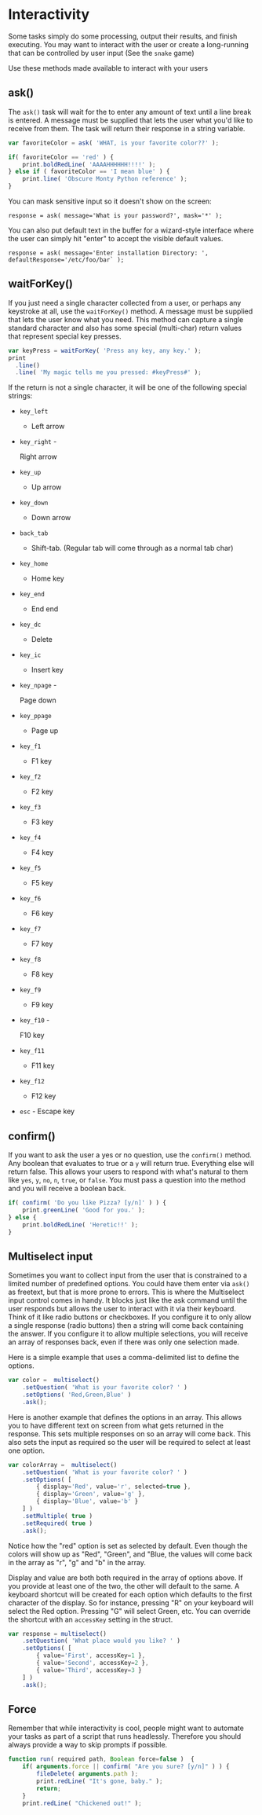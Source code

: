 # Interactivity

Some tasks simply do some processing, output their results, and finish executing. You may want to interact with the user or create a long-running that can be controlled by user input \(See the `snake` game\)

Use these methods made available to interact with your users

## ask\(\)

The `ask()` task will wait for the to enter any amount of text until a line break is entered. A message must be supplied that lets the user what you'd like to receive from them. The task will return their response in a string variable.

```javascript
var favoriteColor = ask( 'WHAT, is your favorite color??' );

if( favoriteColor == 'red' ) {
    print.boldRedLine( 'AAAAHHHHHH!!!!' );
} else if ( favoriteColor == 'I mean blue' ) {
    print.line( 'Obscure Monty Python reference' );
}
```

You can mask sensitive input so it doesn't show on the screen:

```text
response = ask( message='What is your password?', mask='*' );
```

You can also put default text in the buffer for a wizard-style interface where the user can simply hit "enter" to accept the visible default values.

```text
response = ask( message='Enter installation Directory: ', defaultResponse='/etc/foo/bar` );
```

## waitForKey\(\)

If you just need a single character collected from a user, or perhaps any keystroke at all, use the `waitForKey()` method. A message must be supplied that lets the user know what you need. This method can capture a single standard character and also has some special \(multi-char\) return values that represent special key presses.

```javascript
var keyPress = waitForKey( 'Press any key, any key.' );
print
  .line()
  .line( 'My magic tells me you pressed: #keyPress#' );
```

If the return is not a single character, it will be one of the following special strings:

* `key_left`
  * Left arrow
* `key_right` -

   Right arrow

* `key_up`
  * Up arrow
* `key_down`
  * Down arrow
* `back_tab`
  * Shift-tab.  \(Regular tab will come through as a normal tab char\)
* `key_home`
  * Home key
* `key_end`
  * End end
* `key_dc`
  * Delete
* `key_ic`
  * Insert key
* `key_npage` -

   Page down

* `key_ppage`
  * Page up
* `key_f1`
  * F1 key
* `key_f2`
  * F2 key
* `key_f3`
  * F3 key
* `key_f4`
  * F4 key
* `key_f5`
  * F5 key
* `key_f6`
  * F6 key
* `key_f7`
  * F7 key
* `key_f8`
  * F8 key
* `key_f9`
  * F9 key
* `key_f10` -

   F10 key

* `key_f11`
  * F11 key
* `key_f12`
  * F12 key
* `esc` - Escape key

## confirm\(\)

If you want to ask the user a yes or no question, use the `confirm()` method. Any boolean that evaluates to true or a `y` will return true. Everything else will return false. This allows your users to respond with what's natural to them like `yes`, `y`, `no`, `n`, `true`, or `false`. You must pass a question into the method and you will receive a boolean back.

```javascript
if( confirm( 'Do you like Pizza? [y/n]' ) ) {
    print.greenLine( 'Good for you.' );
} else {
    print.boldRedLine( 'Heretic!!' );
}
```

## Multiselect input

Sometimes you want to collect input from the user that is constrained to a limited number of predefined options. You could have them enter via `ask()` as freetext, but that is more prone to errors. This is where the Multiselect input control comes in handy. It blocks just like the ask command until the user responds but allows the user to interact with it via their keyboard. Think of it like radio buttons or checkboxes. If you configure it to only allow a single response \(radio buttons\) then a string will come back containing the answer. If you configure it to allow multiple selections, you will receive an array of responses back, even if there was only one selection made.

Here is a simple example that uses a comma-delimited list to define the options.

```javascript
var color =  multiselect()
    .setQuestion( 'What is your favorite color? ' )
    .setOptions( 'Red,Green,Blue' )
    .ask();
```

Here is another example that defines the options in an array. This allows you to have different text on screen from what gets returned in the response. This sets multiple responses on so an array will come back. This also sets the input as required so the user will be required to select at least one option.

```javascript
var colorArray =  multiselect()
    .setQuestion( 'What is your favorite color? ' )
    .setOptions( [
        { display='Red', value='r', selected=true },
        { display='Green', value='g' },
        { display='Blue', value='b' }
    ] )
    .setMultiple( true )
    .setRequired( true )
    .ask();
```

Notice how the "red" option is set as selected by default. Even though the colors will show up as "Red", "Green", and "Blue, the values will come back in the array as "r", "g" and "b" in the array.

Display and value are both both required in the array of options above. If you provide at least one of the two, the other will default to the same. A keyboard shortcut will be created for each option which defaults to the first character of the display. So for instance, pressing "R" on your keyboard will select the Red option. Pressing "G" will select Green, etc. You can override the shortcut with an `accessKey` setting in the struct.

```javascript
var response = multiselect()
    .setQuestion( 'What place would you like? ' )
    .setOptions( [
        { value='First', accessKey=1 },
        { value='Second', accessKey=2 },
        { value='Third', accessKey=3 }
    ] )
    .ask();
```

## Force

Remember that while interactivity is cool, people might want to automate your tasks as part of a script that runs headlessly. Therefore you should always provide a way to skip prompts if possible.

```javascript
function run( required path, Boolean force=false )  {
    if( arguments.force || confirm( "Are you sure? [y/n]" ) ) {
        fileDelete( arguments.path );
        print.redLine( "It's gone, baby." );
        return;
    }
    print.redLine( "Chickened out!" );
```

